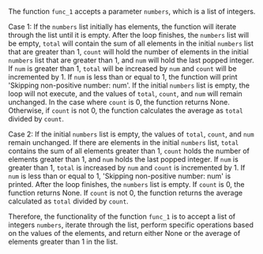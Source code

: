 The function `func_1` accepts a parameter `numbers`, which is a list of integers. 

Case 1: If the `numbers` list initially has elements, the function will iterate through the list until it is empty. After the loop finishes, the `numbers` list will be empty, `total` will contain the sum of all elements in the initial `numbers` list that are greater than 1, `count` will hold the number of elements in the initial `numbers` list that are greater than 1, and `num` will hold the last popped integer. If `num` is greater than 1, `total` will be increased by `num` and `count` will be incremented by 1. If `num` is less than or equal to 1, the function will print 'Skipping non-positive number: num'. If the initial `numbers` list is empty, the loop will not execute, and the values of `total`, `count`, and `num` will remain unchanged. In the case where `count` is 0, the function returns None. Otherwise, if `count` is not 0, the function calculates the average as `total` divided by `count`.

Case 2: If the initial `numbers` list is empty, the values of `total`, `count`, and `num` remain unchanged. If there are elements in the initial `numbers` list, `total` contains the sum of all elements greater than 1, `count` holds the number of elements greater than 1, and `num` holds the last popped integer. If `num` is greater than 1, `total` is increased by `num` and `count` is incremented by 1. If `num` is less than or equal to 1, 'Skipping non-positive number: num' is printed. After the loop finishes, the `numbers` list is empty. If `count` is 0, the function returns None. If `count` is not 0, the function returns the average calculated as `total` divided by `count`.

Therefore, the functionality of the function `func_1` is to accept a list of integers `numbers`, iterate through the list, perform specific operations based on the values of the elements, and return either None or the average of elements greater than 1 in the list.